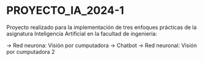 # PROYECTO_IA_2024-1
Proyecto realizado para la implementación de tres enfoques prácticas de la asignatura Inteligencia Artificial en la facultad de ingeniería:

→ Red neurona: Visión por cumputadora
→ Chatbot
→ Red neuronal: Visión por cumputadora 2
